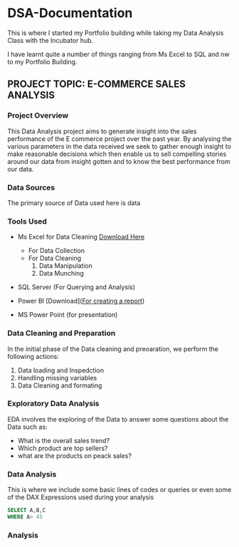 # DSA-Documentation

 This is where I started my Portfolio building while taking my Data Analysis Class with the Incubator hub.
 
 I have learnt quite a number of things ranging from Ms Excel to SQL and nw to my Portfolio Building.

## PROJECT TOPIC: E-COMMERCE SALES ANALYSIS

### Project Overview
This Data Analysis project aims to generate insight into the sales performance of the E commerce project over the past year. By analysing the various parameters in the data received we seek to gather enough insight to make reasonable decisions which then enable us to sell compelling stories around our data from insight gotten and to know the best performance from our data.

### Data Sources
The primary source of Data used here is data
                                         
###  Tools Used
- Ms Excel for Data Cleaning [Download Here](http://www.microsoft)
     - For Data Collection
     - For Data Cleaning
        1. Data Manipulation
        2. Data Munching
      
- SQL Server (For Querying and Analysis)
- Power BI [Download]([For creating a report](https://www.microsoft.com/en-us/download/details.aspx?id=58494))
- MS Power Point (for presentation)

### Data Cleaning and Preparation

In the initial phase of the Data cleaning and preoaration, we perform the following actions:
1. Data loading and Inspedction
2. Handling missing variables
3. Data Cleaning and formating

### Exploratory Data Analysis
EDA involves the exploring of the Data to answer some questions about the Data such as:
- What is the overall sales trend?
- Which product are top sellers?
- what are the products on peack sales?

### Data Analysis

This is where we include some basic lines of codes or queries or even some of the DAX Expressions used during your analysis

``` SQL
SELECT A,B,C
WHERE A> 45

```
### Analysis


